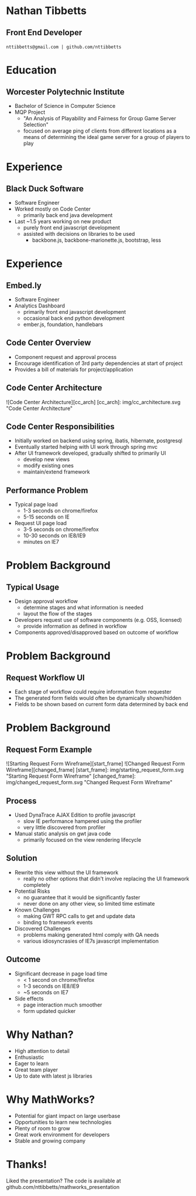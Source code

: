 <!--/-->
<!-- .slide: data-transition="fade" -->
# Nathan Tibbetts <!-- .element: style="color: #fdf6e3;" -->
## Front End Developer
`nttibbetts@gmail.com | github.com/nttibbetts`

<!--/-->
# Education
## Worcester Polytechnic Institute
- Bachelor of Science in Computer Science
- MQP Project
  - "An Analysis of Playability and Fairness for Group Game Server Selection"
  - focused on average ping of clients from different locations as a means of determining the ideal game server for a group of players to play

<!--/-->
# Experience
## Black Duck Software
- Software Engineer
- Worked mostly on Code Center
  - primarily back end java development
- Last ~1.5 years working on new product
  - purely front end javascript development
  - assisted with decisions on libraries to be used
    - backbone.js, backbone-marionette.js, bootstrap, less

<!--//-->
# Experience
## Embed.ly
- Software Engineer
- Analytics Dashboard
  - primarily front end javascript development
  - occasional back end python development
  - ember.js, foundation, handlebars

<!--/-->
## Code Center Overview
- Component request and approval process
- Encourage identification of 3rd party dependencies at start of project
- Provides a bill of materials for project/application

<!--//-->
## Code Center Architecture
![Code Center Architecture][cc_arch]
[cc_arch]: img/cc_architecture.svg "Code Center Architecture"

<!--//-->
## Code Center Responsibilities
- Initially worked on backend using spring, ibatis, hibernate, postgresql
- Eventually started helping with UI work through spring mvc
- After UI framework developed, gradually shifted to primarily UI
  - develop new views
  - modify existing ones
  - maintain/extend framework

<!--/-->
## Performance Problem
- Typical page load
  - 1-3 seconds on chrome/firefox
  - 5-15 seconds on IE
- Request UI page load <!-- .element: class="fragment" -->
  - 3-5 seconds on chrome/firefox
  - 10-30 seconds on IE8/IE9
  - minutes on IE7

<!--/-->
# Problem Background
## Typical Usage
- Design approval workflow
  - determine stages and what information is needed
  - layout the flow of the stages
- Developers request use of software components (e.g. OSS, licensed)
  - provide information as defined in workflow
- Components approved/disapproved based on outcome of workflow

<!--//-->
# Problem Background
## Request Workflow UI
- Each stage of workflow could require information from requester
- The generated form fields would often be dynamically shown/hidden
- Fields to be shown based on current form data determined by back end

<!--//-->
# Problem Background
## Request Form Example
![Starting Request Form Wireframe][start_frame] <!-- .element: style="vertical-align: top;" -->
![Changed Request Form Wireframe][changed_frame] <!-- .element: class="fragment" -->
[start_frame]: img/starting_request_form.svg "Starting Request Form Wireframe"
[changed_frame]: img/changed_request_form.svg "Changed Request Form Wireframe"

<!--/-->
## Process
- Used DynaTrace AJAX Edition to profile javascript
  - slow IE performance hampered using the profiler
  - very little discovered from profiler
- Manual static analysis on gwt java code
  - primarily focused on the view rendering lifecycle

<!--//-->
## Solution
- Rewrite this view without the UI framework
  - really no other options that didn't involve replacing the UI framework completely
- Potential Risks <!-- .element: class="fragment" -->
  - no guarantee that it would be significantly faster
  - never done on any other view, so limited time estimate
- Known Challenges <!-- .element: class="fragment" -->
  - making GWT RPC calls to get and update data
  - binding to framework events
- Discovered Challenges <!-- .element: class="fragment" -->
  - problems making generated html comply with QA needs
  - various idiosyncrasies of IE7s javascript implementation

<!--//-->
## Outcome
- Significant decrease in page load time <!-- .element: class="fragment" -->
  - < 1 second on chrome/firefox
  - 1-3 seconds on IE8/IE9
  - ~5 seconds on IE7
- Side effects <!-- .element: class="fragment" -->
  - page interaction much smoother
  - form updated quicker

<!--/-->
# Why Nathan?
- High attention to detail <!-- .element: class="fragment roll-in" -->
- Enthusiastic <!-- .element: class="fragment roll-in" -->
- Eager to learn <!-- .element: class="fragment roll-in" -->
- Great team player <!-- .element: class="fragment roll-in" -->
- Up to date with latest js libraries <!-- .element: class="fragment roll-in" -->

<!--//-->
# Why MathWorks?
- Potential for giant impact on large userbase <!-- .element: class="fragment roll-in" -->
- Opportunities to learn new technologies <!-- .element: class="fragment roll-in" -->
- Plenty of room to grow <!-- .element: class="fragment roll-in" -->
- Great work environment for developers <!-- .element: class="fragment roll-in" -->
- Stable and growing company <!-- .element: class="fragment roll-in" -->

<!--/-->
<!-- .slide: style="height: 100%;" data-autoslide="3000" -->

# Thanks! <!-- .element: class="thanks" -->
Liked the presentation? The code is available at github.com/nttibbetts/mathworks_presentation <!-- .element: class="fragment pull-down roll-in" -->
